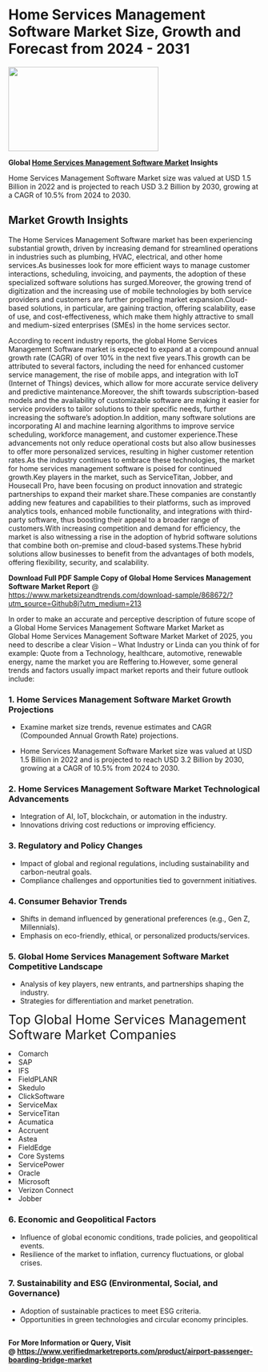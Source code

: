 <H1>Home Services Management Software Market Size, Growth and Forecast from 2024 - 2031</H1><img class="aligncenter size-medium wp-image-584254" src="https://thirdeyenews.in/wp-content/uploads/2024/09/Global-Market-Research-300x168.jpeg" alt="" width="300" height="168" /><p><strong>Global&nbsp;<a href="https://www.marketsizeandtrends.com/download-sample/868672/?utm_source=Github8j?utm_medium=213">Home Services Management Software Market</a> Insights</strong></p><p>Home Services Management Software Market size was valued at USD 1.5 Billion in 2022 and is projected to reach USD 3.2 Billion by 2030, growing at a CAGR of 10.5% from 2024 to 2030.</p><p><h2>Market Growth Insights</h2> <p>The Home Services Management Software market has been experiencing substantial growth, driven by increasing demand for streamlined operations in industries such as plumbing, HVAC, electrical, and other home services.As businesses look for more efficient ways to manage customer interactions, scheduling, invoicing, and payments, the adoption of these specialized software solutions has surged.Moreover, the growing trend of digitization and the increasing use of mobile technologies by both service providers and customers are further propelling market expansion.Cloud-based solutions, in particular, are gaining traction, offering scalability, ease of use, and cost-effectiveness, which make them highly attractive to small and medium-sized enterprises (SMEs) in the home services sector. </p> <p>According to recent industry reports, the global Home Services Management Software market is expected to expand at a compound annual growth rate (CAGR) of over 10% in the next five years.This growth can be attributed to several factors, including the need for enhanced customer service management, the rise of mobile apps, and integration with IoT (Internet of Things) devices, which allow for more accurate service delivery and predictive maintenance.Moreover, the shift towards subscription-based models and the availability of customizable software are making it easier for service providers to tailor solutions to their specific needs, further increasing the software’s adoption.In addition, many software solutions are incorporating AI and machine learning algorithms to improve service scheduling, workforce management, and customer experience.These advancements not only reduce operational costs but also allow businesses to offer more personalized services, resulting in higher customer retention rates.As the industry continues to embrace these technologies, the market for home services management software is poised for continued growth.Key players in the market, such as ServiceTitan, Jobber, and Housecall Pro, have been focusing on product innovation and strategic partnerships to expand their market share.These companies are constantly adding new features and capabilities to their platforms, such as improved analytics tools, enhanced mobile functionality, and integrations with third-party software, thus boosting their appeal to a broader range of customers.With increasing competition and demand for efficiency, the market is also witnessing a rise in the adoption of hybrid software solutions that combine both on-premise and cloud-based systems.These hybrid solutions allow businesses to benefit from the advantages of both models, offering flexibility, security, and scalability.</p><p><span class=""><strong>Download Full PDF Sample Copy of Global Home Services Management Software Market Report</strong> @ <a href="https://www.marketsizeandtrends.com/download-sample/868672/?utm_source=Github8j?utm_medium=213" target="_blank">https://www.marketsizeandtrends.com/download-sample/868672/?utm_source=Github8j?utm_medium=213</a></span></p><p>In order to make an accurate and perceptive description of future scope of a Global&nbsp;Home Services Management Software Market Market as Global&nbsp;Home Services Management Software Market Market of 2025, you need to describe a clear Vision &ndash; What Industry or Linda can you think of for example: Quote from a Technology, healthcare, automotive, renewable energy, name the market you are Reffering to.However, some general trends and factors usually impact market reports and their future outlook include:</p><h3>1.&nbsp;<strong>Home Services Management Software Market Growth Projections</strong></h3><ul><li>Examine market size trends, revenue estimates and CAGR (Compounded Annual Growth Rate) projections.</li><li><p>Home Services Management Software Market size was valued at USD 1.5 Billion in 2022 and is projected to reach USD 3.2 Billion by 2030, growing at a CAGR of 10.5% from 2024 to 2030.</p></li></ul><h3>2.&nbsp;<strong>Home Services Management Software Market Technological Advancements</strong></h3><ul><li>Integration of AI, IoT, blockchain, or automation in the industry.</li><li>Innovations driving cost reductions or improving efficiency.</li></ul><h3>3.&nbsp;<strong>Regulatory and Policy Changes</strong></h3><ul><li>Impact of global and regional regulations, including sustainability and carbon-neutral goals.</li><li>Compliance challenges and opportunities tied to government initiatives.</li></ul><h3>4.&nbsp;<strong>Consumer Behavior Trends</strong></h3><ul><li>Shifts in demand influenced by generational preferences (e.g., Gen Z, Millennials).</li><li>Emphasis on eco-friendly, ethical, or personalized products/services.</li></ul><h3>5.&nbsp;<strong>Global Home Services Management Software Market Competitive Landscape</strong></h3><ul><li>Analysis of key players, new entrants, and partnerships shaping the industry.</li><li>Strategies for differentiation and market penetration.</li></ul><p data-pm-slice="1 1 []"><span style="color: inherit; font-family: inherit; font-size: 25px;">Top Global Home Services Management Software Market Companies</span></p><div class="" data-test-id=""><p><li>Comarch</li><li> SAP</li><li> IFS</li><li> FieldPLANR</li><li> Skedulo</li><li> ClickSoftware</li><li> ServiceMax</li><li> ServiceTitan</li><li> Acumatica</li><li> Accruent</li><li> Astea</li><li> FieldEdge</li><li> Core Systems</li><li> ServicePower</li><li> Oracle</li><li> Microsoft</li><li> Verizon Connect</li><li> Jobber</li></p></div><h3>6.&nbsp;<strong>Economic and Geopolitical Factors</strong></h3><ul><li>Influence of global economic conditions, trade policies, and geopolitical events.</li><li>Resilience of the market to inflation, currency fluctuations, or global crises.</li></ul><h3>7.&nbsp;<strong>Sustainability and ESG (Environmental, Social, and Governance)</strong></h3><ul><li>Adoption of sustainable practices to meet ESG criteria.</li><li>Opportunities in green technologies and circular economy principles.</li></ul><h2><strong style="font-size: 14px;">For More Information or Query, Visit @&nbsp;</strong><a style="background-color: #ffffff; font-size: 14px;" href="https://www.marketsizeandtrends.com/report/home-services-management-software-market/" target="_blank">https://www.verifiedmarketreports.com/product/airport-passenger-boarding-bridge-market</a></h2>